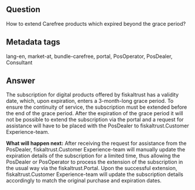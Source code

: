 ## Question

How to extend Carefree products which expired beyond the grace period?

## Metadata tags

lang-en, market-at, bundle-carefree, portal, PosOperator, PosDealer, Consultant

## Answer

The subscription for digital products offered by fiskaltrust has a validity date, which, upon expiration, enters a 3-month-long grace period. To ensure the continuity of service, the subscription must be extended before the end of the grace period. After the expiration of the grace period it will not be possible to extend the subscription via the portal and a request for assistance will have to be placed with the PosDealer to fiskaltrust.Customer Experience-team.

**What will happen next:**
After receiving the request for assistance from the PosDealer, fiskaltrust.Customer Experience-team will manually update the expiration details of the subscription for a limited time, thus allowing the PosDealer or PosOperator to process the extension of the subscription in the usual way via the fiskaltrust.Portal. Upon the successful extension, fiskaltrust.Customer Experience-team will update the subscription details accordingly to match the original purchase and expiration dates.
